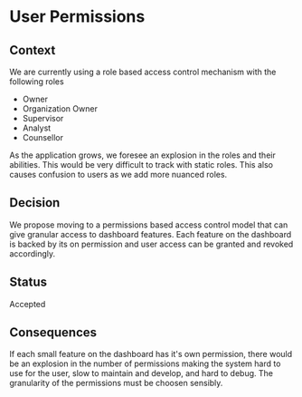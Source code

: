 # User Permissions

## Context
We are currently using a role based access control mechanism with the following roles
- Owner
- Organization Owner
- Supervisor
- Analyst
- Counsellor

As the application grows, we foresee an explosion in the roles and their abilities. This
would be very difficult to track with static roles. This also causes confusion to users
as we add more nuanced roles. 

## Decision
We propose moving to a permissions based access control model that can give granular access
to dashboard features. Each feature on the dashboard is backed by its on permission and user
access can be granted and revoked accordingly.

## Status
Accepted

## Consequences
If each small feature on the dashboard has it's own permission, there would be an explosion in
the number of permissions making the system hard to use for the user, slow to maintain and develop,
and hard to debug. The granularity of the permissions must be choosen sensibly.
